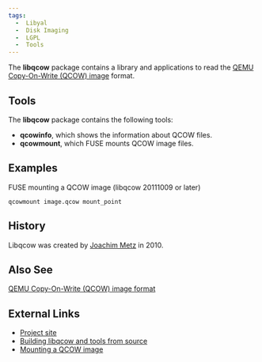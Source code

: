 ```yaml
---
tags:
  -  Libyal
  -  Disk Imaging
  -  LGPL
  -  Tools
---
```

The **libqcow** package contains a library and applications to read the
[QEMU Copy-On-Write (QCOW) image](qcow_image_format.md) format.

## Tools

The **libqcow** package contains the following tools:

- **qcowinfo**, which shows the information about QCOW files.
- **qcowmount**, which FUSE mounts QCOW image files.

## Examples

FUSE mounting a QCOW image (libqcow 20111009 or later)

    qcowmount image.qcow mount_point

## History

Libqcow was created by [Joachim Metz](joachim_metz.md) in 2010.

## Also See

[QEMU Copy-On-Write (QCOW) image format](qcow_image_format.md)

## External Links

- [Project site](https://github.com/libyal/libqcow/)
- [Building libqcow and tools from
  source](https://github.com/libyal/libqcow/wiki/Building)
- [Mounting a QCOW
  image](https://github.com/libyal/libqcow/wiki/Mounting)

